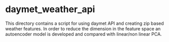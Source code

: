 # daymet_weather_api
This directory contains a script for using daymet  API and creating zip based weather features. In order to reduce the dimension in the feature space an autoencoder model is developed and compared with linear/non linear PCA.
